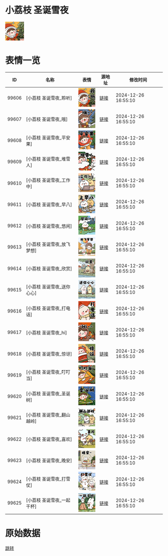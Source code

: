 # 小荔枝 圣诞雪夜

<img src="./cover.png" height="60" alt="cover" />

# 表情一览

|ID|名称|表情|源地址|修改时间|
|----|----|----|----|----|
|99606|[小荔枝 圣诞雪夜_聆听]|<img src="./pic/099606_%5B小荔枝 圣诞雪夜_聆听%5D.png" height="60" alt="聆听"/>|[链接](https://i0.hdslb.com/bfs/garb/3c5c4ff32ff2ec90c0880b51f94d6400e5eeb8d3.png)|2024-12-26 16:55:10|
|99607|[小荔枝 圣诞雪夜_哦]|<img src="./pic/099607_%5B小荔枝 圣诞雪夜_哦%5D.png" height="60" alt="哦"/>|[链接](https://i0.hdslb.com/bfs/garb/364b1f20afc2aa49f06440693c2468fd99975da3.png)|2024-12-26 16:55:10|
|99608|[小荔枝 圣诞雪夜_平安果]|<img src="./pic/099608_%5B小荔枝 圣诞雪夜_平安果%5D.png" height="60" alt="平安果"/>|[链接](https://i0.hdslb.com/bfs/garb/8c19db6ed741e9575f1b4b7eab9eee8dbf01e037.png)|2024-12-26 16:55:10|
|99609|[小荔枝 圣诞雪夜_堆雪人]|<img src="./pic/099609_%5B小荔枝 圣诞雪夜_堆雪人%5D.png" height="60" alt="堆雪人"/>|[链接](https://i0.hdslb.com/bfs/garb/449600f19dba89183c9d3cc8965f7c2e3941d1b4.png)|2024-12-26 16:55:10|
|99610|[小荔枝 圣诞雪夜_工作中]|<img src="./pic/099610_%5B小荔枝 圣诞雪夜_工作中%5D.png" height="60" alt="工作中"/>|[链接](https://i0.hdslb.com/bfs/garb/ce1ac66f0314a4d61a10edbb20f2e18d63479644.png)|2024-12-26 16:55:10|
|99611|[小荔枝 圣诞雪夜_早八]|<img src="./pic/099611_%5B小荔枝 圣诞雪夜_早八%5D.png" height="60" alt="早八"/>|[链接](https://i0.hdslb.com/bfs/garb/3414e44dabc8b0d198492481ee937c573d918fdd.png)|2024-12-26 16:55:10|
|99612|[小荔枝 圣诞雪夜_悠闲]|<img src="./pic/099612_%5B小荔枝 圣诞雪夜_悠闲%5D.png" height="60" alt="悠闲"/>|[链接](https://i0.hdslb.com/bfs/garb/21634f837d68c6e01de3a09cd9e5141ce771de24.png)|2024-12-26 16:55:10|
|99613|[小荔枝 圣诞雪夜_放飞梦想]|<img src="./pic/099613_%5B小荔枝 圣诞雪夜_放飞梦想%5D.png" height="60" alt="放飞梦想"/>|[链接](https://i0.hdslb.com/bfs/garb/3e81b526704dd519fc02f77949ae775ea0ea57cd.png)|2024-12-26 16:55:10|
|99614|[小荔枝 圣诞雪夜_欣赏]|<img src="./pic/099614_%5B小荔枝 圣诞雪夜_欣赏%5D.png" height="60" alt="欣赏"/>|[链接](https://i0.hdslb.com/bfs/garb/9602bae11ab17afce4f2d0e821a454389e685d17.png)|2024-12-26 16:55:10|
|99615|[小荔枝 圣诞雪夜_送你心心]|<img src="./pic/099615_%5B小荔枝 圣诞雪夜_送你心心%5D.png" height="60" alt="送你心心"/>|[链接](https://i0.hdslb.com/bfs/garb/5cc90541f638d6735edfdf2b7f115f8fc4310da5.png)|2024-12-26 16:55:10|
|99616|[小荔枝 圣诞雪夜_打电话]|<img src="./pic/099616_%5B小荔枝 圣诞雪夜_打电话%5D.png" height="60" alt="打电话"/>|[链接](https://i0.hdslb.com/bfs/garb/2da2029d35aaef52b0b308b267d653718a0bdafd.png)|2024-12-26 16:55:10|
|99617|[小荔枝 圣诞雪夜_hi]|<img src="./pic/099617_%5B小荔枝 圣诞雪夜_hi%5D.png" height="60" alt="hi"/>|[链接](https://i0.hdslb.com/bfs/garb/9029f2459b40134e45a061de4a57dea2da5ad26e.png)|2024-12-26 16:55:10|
|99618|[小荔枝 圣诞雪夜_惊讶]|<img src="./pic/099618_%5B小荔枝 圣诞雪夜_惊讶%5D.png" height="60" alt="惊讶"/>|[链接](https://i0.hdslb.com/bfs/garb/b82c0bb105c3ddfeb4c831e7ec4d64e0cf58aaef.png)|2024-12-26 16:55:10|
|99619|[小荔枝 圣诞雪夜_叮叮当]|<img src="./pic/099619_%5B小荔枝 圣诞雪夜_叮叮当%5D.png" height="60" alt="叮叮当"/>|[链接](https://i0.hdslb.com/bfs/garb/0ee4b8025c1edd69a2e9503d3d3ad2a4c976a6bb.png)|2024-12-26 16:55:10|
|99620|[小荔枝 圣诞雪夜_圣诞树]|<img src="./pic/099620_%5B小荔枝 圣诞雪夜_圣诞树%5D.png" height="60" alt="圣诞树"/>|[链接](https://i0.hdslb.com/bfs/garb/e20b4084c300ac0182c80c81e18c9ff5d084b082.png)|2024-12-26 16:55:10|
|99621|[小荔枝 圣诞雪夜_翻山越岭]|<img src="./pic/099621_%5B小荔枝 圣诞雪夜_翻山越岭%5D.png" height="60" alt="翻山越岭"/>|[链接](https://i0.hdslb.com/bfs/garb/7d15124c3411a1288c97f8df92c39bcfe6f3122f.png)|2024-12-26 16:55:10|
|99622|[小荔枝 圣诞雪夜_喜欢]|<img src="./pic/099622_%5B小荔枝 圣诞雪夜_喜欢%5D.png" height="60" alt="喜欢"/>|[链接](https://i0.hdslb.com/bfs/garb/5e4150f5381380848972de3dcfab5d3c93a1d110.png)|2024-12-26 16:55:10|
|99623|[小荔枝 圣诞雪夜_晚安]|<img src="./pic/099623_%5B小荔枝 圣诞雪夜_晚安%5D.png" height="60" alt="晚安"/>|[链接](https://i0.hdslb.com/bfs/garb/239805188fe2cf8713f46e895de5a733e23b20dc.png)|2024-12-26 16:55:10|
|99624|[小荔枝 圣诞雪夜_打雪仗]|<img src="./pic/099624_%5B小荔枝 圣诞雪夜_打雪仗%5D.png" height="60" alt="打雪仗"/>|[链接](https://i0.hdslb.com/bfs/garb/c3b1b6a174bc4d491b4c44a9bd02cf4e5e2d9c4d.png)|2024-12-26 16:55:10|
|99625|[小荔枝 圣诞雪夜_一起干杯]|<img src="./pic/099625_%5B小荔枝 圣诞雪夜_一起干杯%5D.png" height="60" alt="一起干杯"/>|[链接](https://i0.hdslb.com/bfs/garb/e0cf76ed69fe5c3c01b2aab49f408c734735845b.png)|2024-12-26 16:55:10|

# 原始数据

[跳转](./raw.json)

